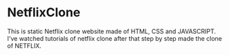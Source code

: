 # NetflixClone
This is static Netflix clone website made of HTML, CSS and JAVASCRIPT. I've watched tutorials of netflix clone after that step by step made the clone of NETFLIX.
